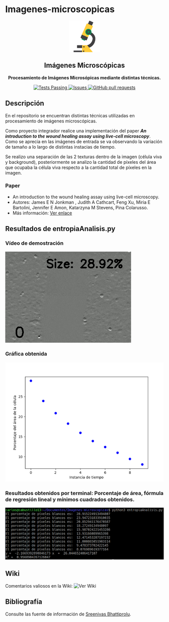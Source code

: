# Imagenes-microscopicas

<p align="center">
 <img width="100px" src="https://github.com/cabustillo13/Imagenes-microscopicas/blob/main/Imagenes/microscopio.svg" align="center" alt="Microscope Images" />
 <h2 align="center">Imágenes Microscópicas</h2>
 <p align="center"><b>Procesamiento de Imágenes Microsópicas mediante distintas técnicas.</b></p>

</p>
  <p align="center">
    <a href="https://github.com/cabustillo13/Imagenes-microscopicas/actions/new">
      <img alt="Tests Passing" src="https://github.com/anuraghazra/github-readme-stats/workflows/Test/badge.svg" />
    </a>
        <a href="https://github.com/cabustillo13/Imagenes-microscopicas/issues">
      <img alt="Issues" src="https://img.shields.io/github/issues/cabustillo13/Imagenes-microscopicas?color=0088ff" />
    </a>
    <a href="https://github.com/cabustillo13/Imagenes-microscopicas/pulls">
      <img alt="GitHub pull requests" src="https://img.shields.io/github/issues-pr/cabustillo13/Imagenes-microscopicas?color=0088ff" />
    </a>
    <br />
</p>

## Descripción
En el repositorio se encuentran distintas técnicas utilizadas en procesamiento de imágenes microscópicas.

Como proyecto integrador realice una implementación del paper ***An introduction to the wound healing assay using live-cell microscopy***. Como se aprecia en las imágenes de entrada se va observando la variación de tamaño a lo largo de distintas instacias de tiempo.

Se realizo una separación de las 2 texturas dentro de la imagen (célula viva y background), posteriormente se analizo la cantidad de píxeles del área que ocupaba la célula viva respecto a la cantidad total de píxeles en la imagen. 

### Paper
- An introduction to the wound healing assay using live-cell microscopy.
- Autores: James E N Jonkman , Judith A Cathcart, Feng Xu, Miria E Bartolini, Jennifer E Amon, Katarzyna M Stevens, Pina Colarusso.
- Más información: [Ver enlace](https://pubmed.ncbi.nlm.nih.gov/25482647/)

## Resultados de entropiaAnalisis.py
### Vídeo de demostración
![Demo](https://github.com/cabustillo13/Imagenes-microscopicas/blob/main/Resultados/demo.gif)

### Gráfica obtenida
![Graph](https://github.com/cabustillo13/Imagenes-microscopicas/blob/main/Resultados/Figure_1.png)

### Resultados obtenidos por terminal: Porcentaje de área, fórmula de regresión lineal y mínimos cuadrados obtenidos.
![Terminal](https://github.com/cabustillo13/Imagenes-microscopicas/blob/main/Resultados/resultadoTerminal.png)

## Wiki
Comentarios valiosos en la Wiki: ![Ver Wiki](https://github.com/cabustillo13/Imagenes-microscopicas/wiki)

## Bibliografía
Consulte las fuente de información de [Sreenivas Bhattiprolu](https://github.com/bnsreenu).

